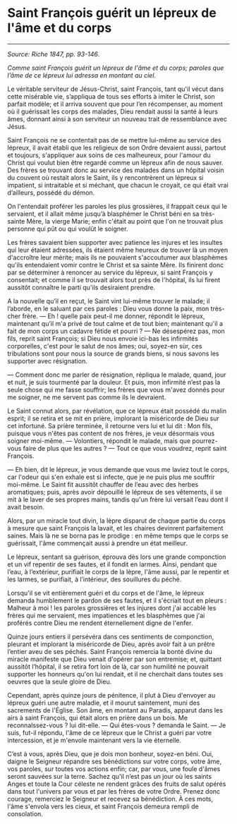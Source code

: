 # Saint François guérit un lépreux de l'âme et du corps

***

*Source: Riche 1847, pp. 93-146*.

*Comme saint François guérit un lépreux de l'âme et du corps; paroles que l’âme de ce lépreux lui adressa en montant au ciel*.

Le véritable serviteur de Jésus-Christ, saint François, tant qu'il vécut dans cette misérable vie, s’appliqua de tous ses efforts à imiter le Christ, son parfait modèle; et il arriva souvent que pour l’en récompenser, au moment où il guérissait les corps des malades, Dieu rendait aussi la santé à leurs âmes, donnant ainsi à son serviteur un nouveau trait de ressemblance avec Jésus.

Saint François ne se contentait pas de se mettre lui-même au service des lépreux, il avait établi que les religieux de son Ordre devaient aussi, partout et toujours, s'appliquer aux soins de ces malheureux, pour l'amour du Christ qui voulut bien être regardé comme un lépreux afin de nous sauver. Des frères se trouvant donc au service des malades dans un hôpital voisin du couvent où restait alors le Saint, ils y rencontrèrent un lépreux si impatient, si intraitable et si méchant, que chacun le croyait, ce qui était vrai d’ailleurs, possédé du démon. 

On l'entendait proférer les paroles les plus grossières, il frappait ceux qui le servaient, et il allait même jusqu’à blasphémer le Christ béni en sa très-sainte Mère, la vierge Marie; enfin c'était au point que l'on ne trouvait plus personne qui pût ou qui voulût le soigner. 

Les frères savaient bien supporter avec patience les injures et les insultes qui leur étaient adressées, ils étaient même heureux de trouver là un moyen d'accroître leur mérite; mais ils ne pouvaient s'accoutumer aux blasphèmes qu'ils entendaient vomir contre le Christ et sa sainte Mère. Ils finirent donc par se déterminer à renoncer au service du lépreux, si saint François y consentait; et comme il se trouvait alors tout près de l'hôpital, ils lui firent aussitôt connaître le parti qu'ils desiraient prendre. 

A la nouvelle qu’il en reçut, le Saint vint lui-même trouver le malade; il l’aborde, en le saluant par ces paroles : Dieu vous donne la paix, mon très-cher frère. — Eh ! quelle paix peut-il me donner, répondit le lépreux, maintenant qu’il m'a privé de tout calme et de tout bien; maintenant qu'il a fait de mon corps un cadavre fétide et pourri ? — Ne désespérez pas, mon fils, reprit saint François; si Dieu nous envoie ici-bas les infirmités corporelles, c'est pour le salut de nos âmes; oui, soyez-en sùr, ces tribulations sont pour nous la source de grands biens, si nous savons les supporter avec résignation. 

— Comment donc me parler de résignation, répliqua le malade, quand, jour et nuit, je suis tourmenté par la douleur. Et puis, mon infirmité n’est pas la seule chose qui me fasse souffrir; les frères que vous m'avez donnés pour me soigner, ne me servent pas comme ils le devraient. 

Le Saint connut alors, par révélation, que ce lépreux était possédé du malin esprit; il se retira et se mit en prière, implorant la miséricorde de Dieu sur cet infortuné. Sa prière terminée, il retourne vers lui et lui dit : Mon fils, puisque vous n'êtes pas content de nos frères, je veux désormais vous soigner moi-même. — Volontiers, répondit le malade, mais que pourrez-vous faire de plus que les autres ? — Tout ce que vous voudrez, reprit saint François.

— Eh bien, dit le lépreux, je vous demande que vous me laviez tout le corps, car l'odeur qui s'en exhale est si infecte, que je ne puis plus me souffrir moi-même. Le Saint fit aussitôt chauffer de l’eau avec des herbes aromatiques; puis, après avoir dépouillé le lépreux de ses vêtements, il se mit à le laver de ses propres mains, tandis qu'un frère lui versait l’eau dont il avait besoin. 

Alors, par un miracle tout divin, la lèpre disparut de chaque partie du corps à mesure que saint François la lavait, et les chaires devinrent parfaitement saines. Mais là ne se borna pas le prodige : en même temps que le corps se guérissait, l'âme commençait aussi à prendre un état meilleur. 

Le lépreux, sentant sa guérison, éprouva dès lors une grande componction et un vif repentir de ses fautes, et il fondit en larmes. Ainsi, pendant que l’eau, à l’extérieur, purifiait le corps de la lèpre, l'âme aussi, par le repentir et les larmes, se purifiait, à l’intérieur, des souillures du péché. 

Lorsqu'il se vit entièrement guéri et du corps et de l'âme, le lépreux demanda humblement le pardon de ses fautes, et il s'écriait tout en pleurs : Malheur à moi ! les paroles grossières et les injures dont j'ai accablé les frères qui me servaient, mes impatiences et les blasphèmes que j'ai proférés contre Dieu me rendent éternellement digne de l'enfer. 

Quinze jours entiers il persévéra dans ces sentiments de componction, pleurant et implorant la miséricorde de Dieu, après avoir fait à un prêtre l’entier aveu de ses péchés. Saint François remercia la bonté divine du miracle manifeste que Dieu venait d'opérer par son entremise; et, quittant aussitôt l’hôpital, il se retira fort loin de là, car son humilité ne pouvait supporter les honneurs qu'on lui rendait, et il ne cherchait dans toutes ses oeuvres que la seule gloire de Dieu.

Cependant, après quinze jours de pénitence, il plut à Dieu d'envoyer au lépreux guéri une autre maladie, et il mourut saintement, muni des sacrements de l'Église. Son âme, en montant au Paradis, apparut dans les airs à saint François, qui était alors en prière dans un bois. Me reconnalssez-vous ? lui dit-elle. — Qui êtes-vous ? demanda le Saint. — Je suis, fut-il répondu, l'âme de ce lépreux que le Christ a guéri par votre intercession, et je m'envole maintenant vers la vie éternelle.

C’est à vous, après Dieu, que je dois mon bonheur, soyez-en béni. Oui, daigne le Seigneur répandre ses bénédictions sur votre corps, votre âme, vos paroles, sur toutes vos actions enfin; car, par vous, une foule d'âmes seront sauvées sur la terre. Sachez qu'il n’est pas un jour où les saints Anges et toute la Cour céleste ne rendent grâces des fruits de salut opérés dans tout l'univers par vous et par les frères de votre Ordre. Prenez donc courage, remerciez le Seigneur et recevez sa bénédiction. À ces mots, l'âme s'envola vers les cieux, et saint François demeura rempli de consolation.

